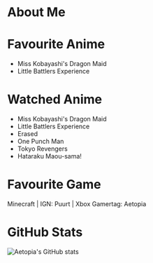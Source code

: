 # About Me
# Favourite Anime

- Miss Kobayashi's Dragon Maid   
- Little Battlers Experience

# Watched Anime

- Miss Kobayashi's Dragon Maid     
- Little Battlers Experience   
- Erased   
- One Punch Man  
- Tokyo Revengers 
- Hataraku Maou-sama!

# Favourite Game
Minecraft | IGN: Puurt | Xbox Gamertag: Aetopia
# GitHub Stats
![Aetopia's GitHub stats](https://github-readme-stats.vercel.app/api?username=Aetopia)
